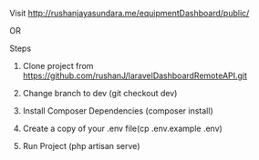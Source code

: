  Visit http://rushanjayasundara.me/equipmentDashboard/public/ 

 OR

 Steps

 1. Clone project from https://github.com/rushanJ/laravelDashboardRemoteAPI.git

 2. Change branch to dev    (git checkout dev)

 3. Install Composer Dependencies (composer install)

 4. Create a copy of your .env file(cp .env.example .env)

 5.  Run Project (php artisan serve)